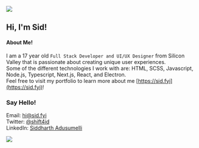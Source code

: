 ![](https://i.imgur.com/4M7IWwP.gif)

## Hi, I'm Sid!

#### About Me!
I am a 17 year old `Full Stack Developer and UI/UX Designer` from Silicon Valley that is passionate about creating unique user experiences.\
Some of the different technologies I work with are: HTML, SCSS, Javascript, Node.js, Typescript, Next.js, React, and Electron.\
Feel free to visit my portfolio to learn more about me [https://sid.fyi](https://sid.fyi)!

### Say Hello!
Email: [hi@sid.fyi](mailto:hi@sid.fyi)\
Twitter: [@shift4id](https://twitter.com/shift4id)\
LinkedIn: [Siddharth Adusumelli](https://www.linkedin.com/in/sid-a)

![](https://i.imgur.com/4M7IWwP.gif)
